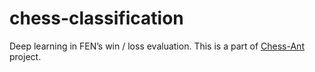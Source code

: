 # chess-classification
Deep learning in FEN’s win / loss evaluation.
This is a part of [Chess-Ant](https://github.com/akuroiwa/chess-ant) project.

